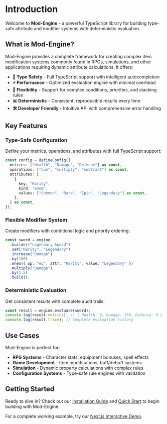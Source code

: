 # Introduction

Welcome to **Mod-Engine** - a powerful TypeScript library for building type-safe attribute and modifier systems with deterministic evaluation.

## What is Mod-Engine?

Mod-Engine provides a complete framework for creating complex item modification systems commonly found in RPGs, simulations, and other applications requiring dynamic attribute calculations. It offers:

- **🎯 Type Safety** - Full TypeScript support with intelligent autocompletion
- **⚡ Performance** - Optimized evaluation engine with minimal overhead
- **🔧 Flexibility** - Support for complex conditions, priorities, and stacking rules
- **📊 Deterministic** - Consistent, reproducible results every time
- **🛠️ Developer Friendly** - Intuitive API with comprehensive error handling

## Key Features

### Type-Safe Configuration

Define your metrics, operations, and attributes with full TypeScript support:

```typescript
const config = defineConfig({
  metrics: ["Health", "Damage", "Defense"] as const,
  operations: ["sum", "multiply", "subtract"] as const,
  attributes: [
    {
      key: "Rarity",
      kind: "enum",
      values: ["Common", "Rare", "Epic", "Legendary"] as const,
    },
  ] as const,
});
```

### Flexible Modifier System

Create modifiers with conditional logic and priority ordering:

```typescript
const sword = engine
  .builder("Legendary Sword")
  .set("Rarity", "Legendary")
  .increase("Damage")
  .by(100)
  .when({ op: "eq", attr: "Rarity", value: "Legendary" })
  .multiply("Damage")
  .by(1.5)
  .build();
```

### Deterministic Evaluation

Get consistent results with complete audit trails:

```typescript
const result = engine.evaluate(sword);
console.log(result.metrics); // { Health: 0, Damage: 150, Defense: 0 }
console.log(result.trace); // Complete evaluation history
```

## Use Cases

Mod-Engine is perfect for:

- **RPG Systems** - Character stats, equipment bonuses, spell effects
- **Game Development** - Item modifications, buff/debuff systems
- **Simulation** - Dynamic property calculations with complex rules
- **Configuration Systems** - Type-safe rule engines with validation

## Getting Started

Ready to dive in? Check out our [Installation Guide](./installation.md) and [Quick Start](./quick-start.md) to begin building with Mod-Engine.

For a complete working example, try our [Next.js Interactive Demo](./examples/nextjs-demo.md).
